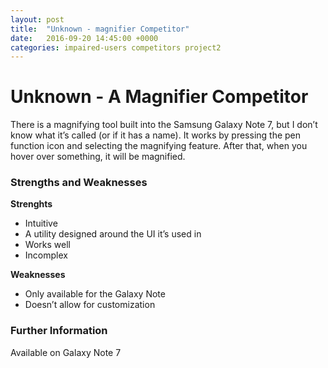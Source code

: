 ```yaml
---
layout: post
title:  "Unknown - magnifier Competitor"
date:   2016-09-20 14:45:00 +0000
categories: impaired-users competitors project2
---
```


# Unknown -  A Magnifier Competitor 

There is a magnifying tool built into the Samsung Galaxy Note 7, but I don’t know what it’s called (or if it has a name). It works by pressing the pen function icon and selecting the magnifying feature. After that, when you hover over something, it will be magnified.

### Strengths and Weaknesses

**Strenghts**


- Intuitive
- A utility designed around the UI it’s used in
- Works well
- Incomplex




**Weaknesses**


- Only available for the Galaxy Note
- Doesn’t allow for customization 



### Further Information

Available on Galaxy Note 7

